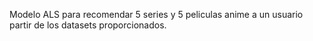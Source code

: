 Modelo ALS para recomendar 5 series y 5 peliculas anime a un usuario partir de los datasets proporcionados.

